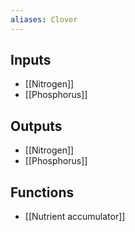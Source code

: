 ```yaml
---
aliases: Clover
---
```


## Inputs
- [[Nitrogen]] 
- [[Phosphorus]]

## Outputs
- [[Nitrogen]] 
- [[Phosphorus]]

## Functions
- [[Nutrient accumulator]]